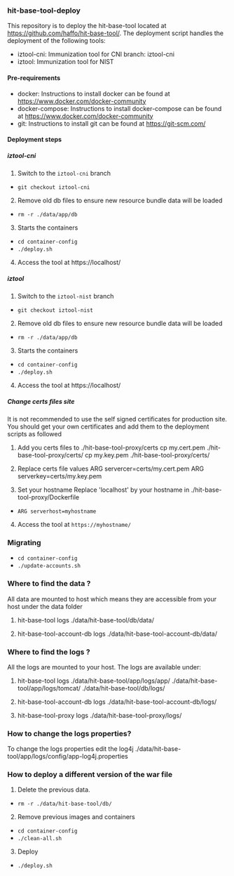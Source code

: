### hit-base-tool-deploy
This repository is to deploy the hit-base-tool located at https://github.com/haffo/hit-base-tool/. The deployment script handles the deployment of the following tools: 
-  iztool-cni: Immunization tool for CNI
branch: iztool-cni  
- iztool:  Immunization tool for NIST 


#### Pre-requirements 
- docker: Instructions to install docker can be found at https://www.docker.com/docker-community
- docker-compose: Instructions to install docker-compose can be found at https://www.docker.com/docker-community
- git: Instructions to install git can be found at https://git-scm.com/

#### Deployment steps  

##### iztool-cni 
1) Switch to the `iztool-cni` branch 
- `git checkout iztool-cni`
2) Remove old db files to ensure new resource bundle data will be loaded
- `rm -r ./data/app/db`  
3) Starts the containers  
 - `cd container-config` 
 - `./deploy.sh`
4) Access the tool at https://localhost/

 
##### iztool 
1) Switch to the `iztool-nist` branch 
- `git checkout iztool-nist`
2) Remove old db files to ensure new resource bundle data will be loaded
- `rm -r ./data/app/db`  
3) Starts the containers  
 - `cd container-config` 
 - `./deploy.sh`
4) Access the tool at https://localhost/

##### Change certs files site
It is not recommended to use the self signed certificates for production site.  You should get your own certificates and add them to the deployment scripts as followed

1) Add you certs files to ./hit-base-tool-proxy/certs
cp my.cert.pem ./hit-base-tool-proxy/certs/
cp my.key.pem ./hit-base-tool-proxy/certs/

2) Replace certs file values 
ARG servercer=certs/my.cert.pem
ARG serverkey=certs/my.key.pem

3) Set your hostname 
Replace 'localhost' by your hostname in ./hit-base-tool-proxy/Dockerfile
- `ARG serverhost=myhostname`

4) Access the tool at `https://myhostname/`



### Migrating 
- `cd container-config`
- `./update-accounts.sh` 
 
 
###  Where to find the data ?
All data are mounted to host which means they are accessible from your host under the data folder 
1) hit-base-tool logs 
./data/hit-base-tool/db/data/ 

2) hit-base-tool-account-db logs 
./data/hit-base-tool-account-db/data/ 


###  Where to find the logs ? 
All the logs are mounted to your host.  The logs are available under: 
1) hit-base-tool logs 
./data/hit-base-tool/app/logs/app/
./data/hit-base-tool/app/logs/tomcat/
./data/hit-base-tool/db/logs/ 

2) hit-base-tool-account-db logs 
./data/hit-base-tool-account-db/logs/ 

3) hit-base-tool-proxy logs 
./data/hit-base-tool-proxy/logs/ 


###  How to change the logs properties? 
To change the logs properties edit the log4j ./data/hit-base-tool/app/logs/config/app-log4j.properties 


###  How to deploy a different version of the war file

1) Delete the previous data.
- `rm -r ./data/hit-base-tool/db/` 

2) Remove previous images and containers 
- `cd container-config`
- `./clean-all.sh` 

3) Deploy  
- `./deploy.sh`


